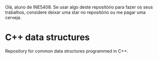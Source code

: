 Olá, aluno de INE5408. Se usar algo deste repositório para fazer os seus
trabalhos, considere deixar uma star no repositório ou me pagar uma cerveja.

C++ data structures
===================

Repository for common data structures programmed in C++.
